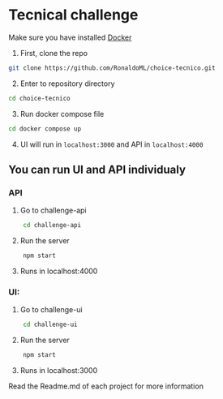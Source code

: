 # Tecnical challenge

Make sure you have installed [Docker](https://www.docker.com/products/docker-desktop/)

1. First, clone the repo

```bash
git clone https://github.com/RonaldoML/choice-tecnico.git
```

2. Enter to repository directory

```bash
cd choice-tecnico
```

3. Run docker compose file

```bash
cd docker compose up
```

4. UI will run in `localhost:3000` and API in `localhost:4000`

## You can run UI and API individualy

### API

1. Go to challenge-api
```bash
    cd challenge-api
```
2. Run the server
```bash
    npm start
```
3. Runs in localhost:4000

### UI:
1. Go to challenge-ui
```bash
    cd challenge-ui
```
2. Run the server
```bash
    npm start
```
3. Runs in localhost:3000

Read the Readme.md of each project for more information